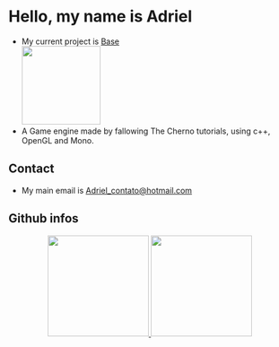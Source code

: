 <h1 class="code-line" data-line-start=0 data-line-end=1 ><a id="Hello_my_name_is_Adriel_0"></a>Hello, my name is Adriel</h1>
<ul>
<li class="has-line-data" data-line-start="4" data-line-end="5">My current project is <a href="https://github.com/AdrielMarchena/Base">Base</a> </br>
 <a href="https://github.com/AdrielMarchena/Base"> <img height="140rem" src="https://github-readme-stats.vercel.app/api/pin/?username=adrielmarchena&repo=Base&show_icons=true&theme=cobalt&include_all_commits=true&count_private=true"/></a>
 </li>
<li class="has-line-data" data-line-start="5" data-line-end="6">A Game engine made by fallowing The Cherno tutorials, using c++, OpenGL and Mono.</li>
</ul>
<h2 class="code-line" data-line-start=8 data-line-end=9 ><a id="Contact_8"></a>Contact</h2>
<ul>
<li class="has-line-data" data-line-start="10" data-line-end="12">My main email is <a href="mailto:Adriel_contato@hotmail.com">Adriel_contato@hotmail.com</a></li>
</ul>
<h2 class="code-line" data-line-start=12 data-line-end=13 ><a id="Some_Github_infos_12"></a>Github infos</h2>

<div align="center">
  <a href="https://github.com/AdrielMarchena">
    
  <img height="180rem" src="https://github-readme-stats.vercel.app/api?username=adrielmarchena&show_icons=true&theme=cobalt&include_all_commits=true&count_private=true"/>
  <img height="180rem" src="https://github-readme-stats.vercel.app/api/top-langs/?username=adrielmarchena&layout=compact&langs_count=7&theme=cobalt"/>
</div>
